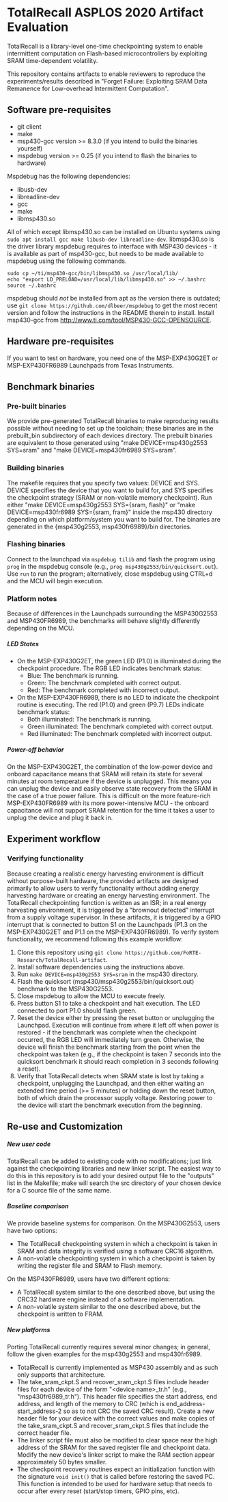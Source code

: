 # TotalRecall ASPLOS 2020 Artifact Evaluation
TotalRecall is a library-level one-time checkpointing system to enable intermittent computation
on Flash-based microcontrollers by exploiting SRAM time-dependent volatility.

This repository contains artifacts to enable reviewers to reproduce the experiments/results described
in "Forget Failure: Exploiting SRAM Data Remanence for Low-overhead Intermittent Computation".

## Software pre-requisites
- git client
- make
- msp430-gcc version >= 8.3.0 (if you intend to build the binaries yourself)
- mspdebug version >= 0.25 (if you intend to flash the binaries to hardware)

Mspdebug has the following dependencies:
- libusb-dev
- libreadline-dev
- gcc
- make
- libmsp430.so

All of which except libmsp430.so can be installed on Ubuntu systems using `sudo apt install gcc make libusb-dev libreadline-dev`.
libmsp430.so is the driver library mspdebug requires to interface with MSP430 devices - it is available as part of msp430-gcc, but needs to be made available to mspdebug using the following commands.
```
sudo cp ~/ti/msp430-gcc/bin/libmsp430.so /usr/local/lib/
echo "export LD_PRELOAD=/usr/local/lib/libmsp430.so" >> ~/.bashrc
source ~/.bashrc
```
mspdebug should _not_ be installed from apt as the version there is outdated; use `git clone https://github.com/dlbeer/mspdebug` to get the most recent version and follow the instructions in the README therein to install.
Install msp430-gcc from http://www.ti.com/tool/MSP430-GCC-OPENSOURCE.

## Hardware pre-requisites
If you want to test on hardware, you need one of the MSP-EXP430G2ET or MSP-EXP430FR6989 Launchpads
from Texas Instruments.

## Benchmark binaries

### Pre-built binaries
We provide pre-generated TotalRecall binaries to make reproducing results possible without needing to set up the toolchain;
these binaries are in the prebuilt\_bin subdirectory of each devices directory.
The prebuilt binaries are equivalent to those generated using "make DEVICE=msp430g2553 SYS=sram" and "make DEVICE=msp430fr6989 SYS=sram".

### Building binaries
The makefile requires that you specify two values: DEVICE and SYS.
DEVICE specifies the device that you want to build for, and SYS specifies the checkpoint strategy (SRAM or non-volatile memory checkpoint).
Run either "make DEVICE=msp430g2553 SYS={sram, flash}" or "make DEVICE=msp430fr6989 SYS={sram, fram}" inside the msp430 directory
depending on which platform/system you want to build for. The binaries are generated in the
{msp430g2553, msp430fr6989}/bin directories.

### Flashing binaries
Connect to the launchpad via `mspdebug tilib` and flash the program using `prog` in the mspdebug console
(e.g., `prog msp430g2553/bin/quicksort.out`). Use `run` to run the program; alternatively, close mspdebug using
CTRL+d and the MCU will begin execution.

### Platform notes
Because of differences in the Launchpads surrounding the MSP430G2553 and MSP430FR6989, the benchmarks will behave slightly differently depending on the MCU.

##### LED States
- On the MSP-EXP430G2ET, the green LED (P1.0) is illuminated during the checkpoint procedure. The RGB LED indicates benchmark status:
  - Blue: The benchmark is running.
  - Green: The benchmark completed with correct output.
  - Red: The benchmark completed with incorrect output.
- On the MSP-EXP430FR6989, there is no LED to indicate the checkpoint routine is executing. The red (P1.0) and green (P9.7) LEDs indicate benchmark status:
  - Both illuminated: The benchmark is running.
  - Green illuminated: The benchmark completed with correct output.
  - Red illuminated: The benchmark completed with incorrect output.

##### Power-off behavior
On the MSP-EXP430G2ET, the combination of the low-power device and onboard capacitance means that SRAM will retain its state for several minutes at room temperature if the device is unplugged.
This means you can unplug the device and easily observe state recovery from the SRAM in the case of a true power failure.
This is difficult on the more feature-rich MSP-EXP430FR6989 with its more power-intensive MCU - the onboard capacitance will not support SRAM retention for the time it takes a user to unplug the device and plug it back in.

## Experiment workflow

### Verifying functionality
Because creating a realistic energy harvesting environment is difficult without purpose-built hardware, the provided artifacts are designed primarily to allow users to verify functionality without adding energy harvesting hardware or creating an energy harvesting environment.
The TotalRecall checkpointing function is written as an ISR; in a real energy harvesting environment, it is triggered
by a "brownout detected" interrupt from a supply voltage supervisor. In these artifacts, it is triggered by a GPIO
interrupt that is connected to button S1 on the Launchpads (P1.3 on the MSP-EXP430G2ET and P1.1 on the MSP-EXP430FR6989).
To verify system functionality, we recommend following this example workflow:
1. Clone this repository using `git clone https://github.com/FoRTE-Research/TotalRecall-artifact`.
2. Install software dependencies using the instructions above.
3. Run `make DEVICE=msp430g2553 SYS=sram` in the msp430 directory.
4. Flash the quicksort (msp430/msp430g2553/bin/quicksort.out) benchmark to the MSP430G2553.
5. Close mspdebug to allow the MCU to execute freely.
6. Press button S1 to take a checkpoint and halt execution. The LED connected to port P1.0 should flash green.
7. Reset the device either by pressing the reset button or unplugging the Launchpad. Execution will continue from where it left off when power is restored - if the benchmark was complete when the checkpoint occurred, the RGB LED will immediately turn green. Otherwise, the device will finish the benchmark starting from the point when the checkpoint was taken (e.g., if the checkpoint is taken 7 seconds into the quicksort benchmark it should reach completion in 3 seconds following a reset).
8. Verify that TotalRecall detects when SRAM state is lost by taking a checkpoint, unplugging the Launchpad, and then either waiting an extended time period (>= 5 minutes) or holding down the reset button, both of which drain the processor supply voltage. Restoring power to the device will start the benchmark execution from the beginning.

## Re-use and Customization
##### New user code
TotalRecall can be added to existing code with no modifications; just link against the checkpointing libraries and new linker script.
The easiest way to do this in this repository is to add your desired output file to the "outputs" list in the Makefile; make will search the src directory of your chosen device for a C source file of the same name.
##### Baseline comparison
We provide baseline systems for comparison.
On the MSP430G2553, users have two options:
- The TotalRecall checkpointing system in which a checkpoint is taken in SRAM and data integrity is verified using a software CRC16 algorithm.
- A non-volatile checkpointing system in which a checkpoint is taken by writing the register file and SRAM to Flash memory.

On the MSP430FR6989, users have two different options:
- A TotalRecall system similar to the one described above, but using the CRC32 hardware engine instead of a software implementation.
- A non-volatile system similar to the one described above, but the checkpoint is written to FRAM.
##### New platforms
Porting TotalRecall currently requires several minor changes; in general, follow the given examples for the msp430g2553 and msp430fr6989.
- TotalRecall is currently implemented as MSP430 assembly and as such only supports that architecture.
- The take_sram_ckpt.S and recover_sram_ckpt.S files include header files for each device of the form "\<device name\>\_tr.h" (e.g., "msp430fr6989_tr.h"). This header file specifies the start address, end address, and length of the memory to CRC (which is end_address-start_address-2 so as to not CRC the saved CRC result). Create a new header file for your device with the correct values and make copies of the take_sram_ckpt.S and recover_sram_ckpt.S files that include the correct header file.
- The linker script file must also be modified to clear space near the high address of the SRAM for the saved register file and checkpoint data. Modify the new device's linker script to make the RAM section appear approximately 50 bytes smaller.
- The checkpoint recovery routines expect an initialization function with the signature `void init()` that is called before restoring the saved PC. This function is intended to be used for hardware setup that needs to occur after every reset (start/stop timers, GPIO pins, etc).
